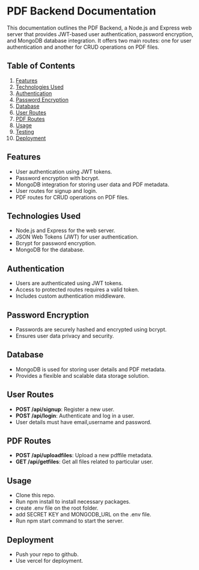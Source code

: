 # PDF Backend Documentation

This documentation outlines the PDF Backend, a Node.js and Express web server that provides JWT-based user authentication, password encryption, and MongoDB database integration. It offers two main routes: one for user authentication and another for CRUD operations on PDF files.

## Table of Contents

1. [Features](#features)
2. [Technologies Used](#technologies-used)
3. [Authentication](#authentication)
4. [Password Encryption](#password-encryption)
5. [Database](#database)
6. [User Routes](#user-routes)
7. [PDF Routes](#pdf-routes)
8. [Usage](#usage)
9. [Testing](#testing)
10. [Deployment](#deployment)

## Features<a name="features"></a>

- User authentication using JWT tokens.
- Password encryption with bcrypt.
- MongoDB integration for storing user data and PDF metadata.
- User routes for signup and login.
- PDF routes for CRUD operations on PDF files.

## Technologies Used<a name="technologies-used"></a>

- Node.js and Express for the web server.
- JSON Web Tokens (JWT) for user authentication.
- Bcrypt for password encryption.
- MongoDB for the database.

## Authentication<a name="authentication"></a>

- Users are authenticated using JWT tokens.
- Access to protected routes requires a valid token.
- Includes custom authentication middleware.

## Password Encryption<a name="password-encryption"></a>

- Passwords are securely hashed and encrypted using bcrypt.
- Ensures user data privacy and security.

## Database<a name="database"></a>

- MongoDB is used for storing user details and PDF metadata.
- Provides a flexible and scalable data storage solution.

## User Routes<a name="user-routes"></a>

- **POST /api/signup**: Register a new user.
- **POST /api/login**: Authenticate and log in a user.
- User details must have email,username and password.

## PDF Routes<a name="pdf-routes"></a>

- **POST /api/uploadfiles**: Upload a new pdffile metadata.
- **GET /api/getfiles**: Get all files related to particular user.


## Usage<a name="usage"></a>

- Clone this repo.
- Run npm install to install necessary packages.
- create .env file on the root folder.
- add SECRET KEY and MONGODB_URL on the .env file.
- Run npm start command to start the server.


## Deployment<a name="deployment"></a>

- Push your repo to github.
- Use vercel for deployment.


